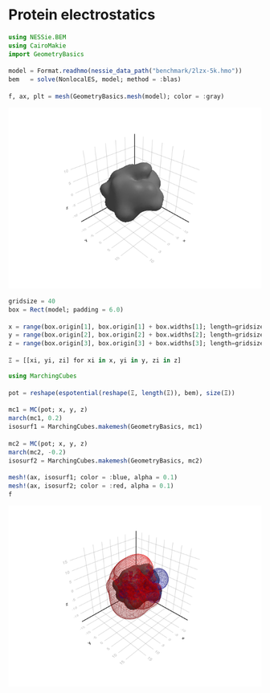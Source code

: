 # Protein electrostatics


``` julia
using NESSie.BEM
using CairoMakie
import GeometryBasics

model = Format.readhmo(nessie_data_path("benchmark/2lzx-5k.hmo"))
bem   = solve(NonlocalES, model; method = :blas)

f, ax, plt = mesh(GeometryBasics.mesh(model); color = :gray)
```

![](proteins_files/figure-commonmark/cell-3-output-1.png)

``` julia
gridsize = 40
box = Rect(model; padding = 6.0)

x = range(box.origin[1], box.origin[1] + box.widths[1]; length=gridsize)
y = range(box.origin[2], box.origin[2] + box.widths[2]; length=gridsize)
z = range(box.origin[3], box.origin[3] + box.widths[3]; length=gridsize)

Ξ = [[xi, yi, zi] for xi in x, yi in y, zi in z]
```

``` julia
using MarchingCubes

pot = reshape(espotential(reshape(Ξ, length(Ξ)), bem), size(Ξ))

mc1 = MC(pot; x, y, z)
march(mc1, 0.2)
isosurf1 = MarchingCubes.makemesh(GeometryBasics, mc1)

mc2 = MC(pot; x, y, z)
march(mc2, -0.2)
isosurf2 = MarchingCubes.makemesh(GeometryBasics, mc2)

mesh!(ax, isosurf1; color = :blue, alpha = 0.1)
mesh!(ax, isosurf2; color = :red, alpha = 0.1)
f
```

![](proteins_files/figure-commonmark/cell-5-output-1.png)
